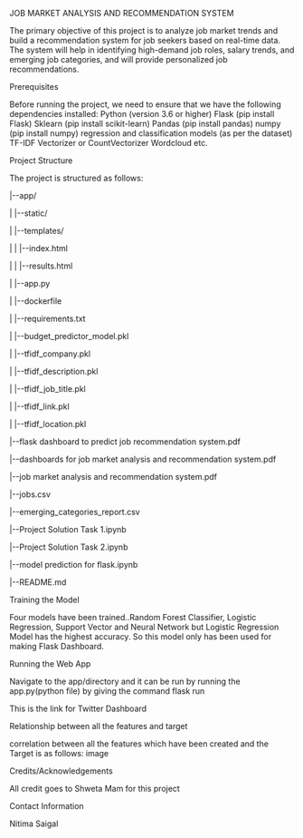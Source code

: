 JOB MARKET ANALYSIS AND RECOMMENDATION SYSTEM

The primary objective of this project is to analyze job market trends and build a recommendation system for job seekers based on real-time data. The system will help in identifying high-demand job roles, salary trends, and emerging job categories, and will provide personalized job recommendations.

Prerequisites

Before running the project, we need to ensure that we have the following dependencies installed: Python (version 3.6 or higher) Flask (pip install Flask) Sklearn (pip install scikit-learn) Pandas (pip install pandas) numpy (pip install numpy) regression and classification models (as per the dataset) TF-IDF Vectorizer or CountVectorizer Wordcloud etc.

Project Structure

The project is structured as follows:

|--app/

| |--static/

| |--templates/

| | |--index.html

| | |--results.html

| |--app.py

| |--dockerfile

| |--requirements.txt

| |--budget_predictor_model.pkl

| |--tfidf_company.pkl

| |--tfidf_description.pkl

| |--tfidf_job_title.pkl

| |--tfidf_link.pkl

| |--tfidf_location.pkl

|--flask dashboard to predict job recommendation system.pdf

|--dashboards for job market analysis and recommendation system.pdf

|--job market analysis and recommendation system.pdf

|--jobs.csv

|--emerging_categories_report.csv

|--Project Solution Task 1.ipynb

|--Project Solution Task 2.ipynb

|--model prediction for flask.ipynb

|--README.md

Training the Model

Four models have been trained..Random Forest Classifier, Logistic Regression, Support Vector and Neural Network but Logistic Regression Model has the highest accuracy. So this model only has been used for making Flask Dashboard.

Running the Web App

Navigate to the app/directory and it can be run by running the app.py(python file) by giving the command flask run

This is the link for Twitter Dashboard

Relationship between all the features and target

correlation between all the features which have been created and the Target is as follows: image

Credits/Acknowledgements

All credit goes to Shweta Mam for this project

Contact Information

Nitima Saigal
